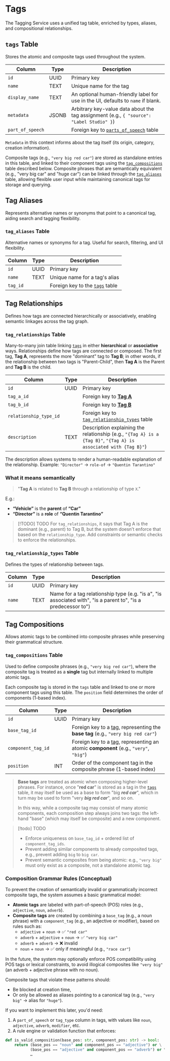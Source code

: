 # Tags

The Tagging Service uses a unified tag table, enriched by types, aliases, and compositional relationships.

## `tags` Table

Stores the atomic and composite tags used throughout the system.

| Column           | Type  | Description                                                                              |
| ---------------- | ----- | ---------------------------------------------------------------------------------------- |
| `id`             | UUID  | Primary key                                                                              |
| `name`           | TEXT  | Unique name for the tag                                                                  |
| `display_name`   | TEXT  | An optional human-friendly label for use in the UI, defaults to `name` if blank.         |
| `metadata`       | JSONB | Arbitrary key-value data about the tag assignment (e.g., `{ "source": "Label Studio" }`) |
| `part_of_speech` |       | Foreign key to [`parts_of_speech`](./utilities/parts_of_speech.md) table                 |

`Metadata` in this context informs about the tag itself (its origin, category, creation information).

Composite tags (e.g., `"very big red car"`) are stored as standalone entries in this table, and linked to their component tags using the [`tag_compositions`](./tags.md#tag_compositions-table) table described below. Composite phrases that are semantically equivalent (e.g., "very big car" and "huge car") can be linked through the [`tag_aliases`](./tags.md#tag_aliases-table) table, allowing flexible user input while maintaining canonical tags for storage and querying.

## Tag Aliases

Represents alternative names or synonyms that point to a canonical tag, aiding search and tagging flexibility.

### `tag_aliases` Table

Alternative names or synonyms for a tag. Useful for search, filtering, and UI flexibility.

| Column   | Type | Description                                           |
| -------- | ---- | ----------------------------------------------------- |
| `id`     | UUID | Primary key                                           |
| `name`   | TEXT | Unique name for a tag's alias                         |
| `tag_id` |      | Foreign key to the [`tags`](tags.md#tags-table) table |

## Tag Relationships

Defines how tags are connected hierarchically or associatively, enabling semantic linkages across the tag graph.

### `tag_relationships` Table

Many-to-many join table linking [`tags`](tags.md#tags-table) in either **hierarchical** or **associative** ways. Relationships define how tags are connected or composed. The first tag, **Tag A**, represents the more "dominant" tag to **Tag B**; in other words, if the relationship between two tags is "Parent-Child", then **Tag A** is the Parent and **Tag B** is the child.

| Column                 | Type | Description                                                                                                      |
| ---------------------- | ---- | ---------------------------------------------------------------------------------------------------------------- |
| `id`                   | UUID | Primary key                                                                                                      |
| `tag_a_id`             |      | Foreign key to [**Tag A**](./tags.md#tags-table)                                                                 |
| `tag_b_id`             |      | Foreign key to [**Tag B**](./tags.md#tags-table)                                                                 |
| `relationship_type_id` |      | Foreign key to [`tag_relationship_types`](./tags.md#tag_relationship_types-table) table                          |
| `description`          | TEXT | Description explaining the relationship (e.g., `"{Tag A} is a {Tag B}"`, `"{Tag A} is associated with {Tag B}"`) |

The description allows systems to render a human-readable explanation of the relationship. Example: `"Director"` → `role-of` → `"Quentin Tarantino"`

### What it means semantically

> "**Tag A** is related to **Tag B** through a relationship of type `X`."

E.g.:

- **“Vehicle”** is the **parent** of **“Car”**
- **“Director”** is a **role** of **“Quentin Tarantino”**

> [!TODO] TODO
> For `tag_relationships`, it says that Tag A is the dominant (e.g., parent) to Tag B, but the system doesn’t enforce that based on the `relationship_type`. Add constraints or semantic checks to enforce the relationships.

### `tag_relationship_types` Table

Defines the types of relationship between tags.

| Column | Type | Description                                                                                                   |
| ------ | ---- | ------------------------------------------------------------------------------------------------------------- |
| `id`   | UUID | Primary key                                                                                                   |
| `name` | TEXT | Name for a tag relationship type (e.g. "is a", "is associated with", "is a parent to", "is a predecessor to") |

## Tag Compositions

Allows atomic tags to be combined into composite phrases while preserving their grammatical structure.

### `tag_compositions` Table

Used to define composite phrases (e.g., `"very big red car"`), where the composite tag is treated as a **single** tag but internally linked to multiple atomic tags.

Each composite tag is stored in the `tags` table and linked to one or more component tags using this table. The `position` field determines the order of components (1-based index).

| Column             | Type | Description                                                                                                  |
| ------------------ | ---- | ------------------------------------------------------------------------------------------------------------ |
| `id`               | UUID | Primary key                                                                                                  |
| `base_tag_id`      |      | Foreign key to a [tag](./tags.md#tags-table), representing the **base tag** (e.g., `"very big red car"`)     |
| `component_tag_id` |      | Foreign key to a [tag](./tags.md#tags-table), representing an atomic **component** (e.g., `"very"`, `"big"`) |
| `position`         | INT  | Order of the component tag in the composite phrase (1-based index)                                           |

> **Base tags** are treated as atomic when composing higher-level phrases. For instance, once "**red car**" is stored as a tag in the [`tags`](./tags.md#tags-table) table, it may itself be used as a base to form "big ***red car***", which in turn may be used to form "very ***big red car***", and so on.
>
> In this way, while a composite tag may consist of many atomic components, each composition step always joins two tags: the left-hand "base" (which may itself be composite) and a new component.

> [!todo] TODO
>
> - Enforce uniqueness on `base_tag_id` + ordered list of `component_tag_ids`.
> - Prevent adding similar components to already composited tags, e.g., prevent adding `big` to `big car`.
> - Prevent semantic composites from being atomic: e.g., `"very big"` must only exist as a composite, not a standalone atomic tag.

### Composition Grammar Rules (Conceptual)

To prevent the creation of semantically invalid or grammatically incorrect composite tags, the system assumes a basic grammatical model:

- **Atomic tags** are labeled with part-of-speech (POS) roles (e.g., `adjective`, `noun`, `adverb`).
- **Composite tags** are created by combining a `base_tag` (e.g., a noun phrase) with a `component_tag` (e.g., an adjective or modifier), based on rules such as:
	- `adjective` + `noun` → ✅ `"red car"`
	- `adverb` + `adjective` + `noun` → ✅ `"very big car"`
	- `adverb` + `adverb` → ❌ invalid
	- `noun` + `noun` → ✅ only if meaningful (e.g., `"race car"`)

In the future, the system may optionally enforce POS compatibility using POS tags or lexical constraints, to avoid illogical composites like `"very big"` (an adverb + adjective phrase with no noun).

Composite tags that violate these patterns should:

- Be blocked at creation time,
- Or only be allowed as aliases pointing to a canonical tag (e.g., `"very big"` → alias for `"huge"`).

If you want to implement this later, you'd need:

1. A `part_of_speech` or `tag_type` column in tags, with values like `noun`, `adjective`, `adverb`, `modifier`, etc.
2. A rule engine or validation function that enforces:

```python
def is_valid_composition(base_pos: str, component_pos: str) -> bool:
    return (base_pos == "noun" and component_pos == "adjective") or \
           (base_pos == "adjective" and component_pos == "adverb") or \
           …
```
